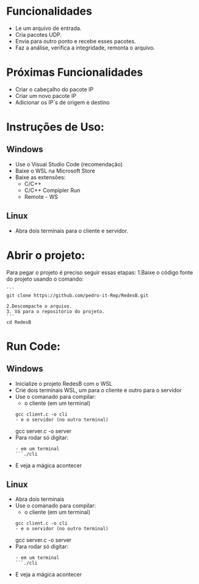 # Funcionalidades

- Le um arquivo de entrada.
- Cria pacotes UDP.
- Envia para outro ponto e recebe esses pacotes.
- Faz a análise, verifica a integridade, remonta o arquivo.

# Próximas Funcionalidades

- Criar o cabeçalho do pacote IP
- Criar um novo pacote IP
- Adicionar os IP`s de origem e destino

# Instruções de Uso:

## Windows

- Use o Visual Studio Code (recomendação)
- Baixe o WSL na Microsoft Store
- Baixe as extensões:
    * C/C++
    * C/C++ Compipler Run
    * Remote - WS

## Linux

- Abra dois terminais para o cliente e servidor.

# Abrir o projeto:

Para pegar o projeto é preciso seguir essas etapas:
    1.Baixe o código fonte do projeto usando o comando:

    ```
    git clone https://github.com/pedro-it-Rep/RedesB.git

    2.Descompacte o arquivo.
    3. Vá para o repositório do projeto.
    ```
    cd RedesB

# Run Code:

## Windows

- Inicialize o projeto RedesB com o WSL
- Crie dois terminais WSL, um para o cliente e outro para o servidor
- Use o comanado para compilar:
    - o cliente (em um terminal)
    ```
    gcc client.c -o cli
    - e o servidor (no outro terminal)
    ```
    gcc server.c -o server
- Para rodar só digitar:
    ```./serv
    - em um terminal
    ```./cli
- E veja  a mágica acontecer

## Linux

- Abra dois terminais
- Use o comanado para compilar:
    - o cliente (em um terminal)
    ```
    gcc client.c -o cli
    - e o servidor (no outro terminal)
    ```
    gcc server.c -o server
- Para rodar só digitar:
    ```./serv
    - em um terminal
    ```./cli
- E veja  a mágica acontecer

